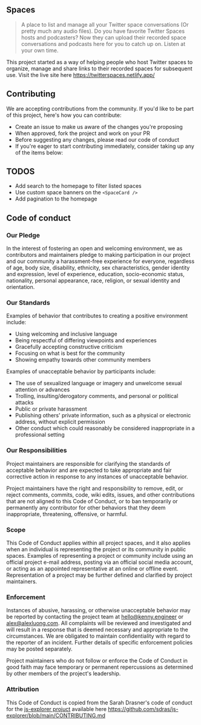 ## Spaces

> A place to list and manage all your Twitter space conversations (Or pretty much any audio files). Do you have favorite Twitter Spaces hosts and podcasters? Now they can upload their recorded space conversations and podcasts here for you to catch up on. Listen at your own time.

This project started as a way of helping people who host Twitter spaces to organize, manage and share links to their recorded spaces
for subsequent use. Visit the live site here https://twitterspaces.netlify.app/

## Contributing

We are accepting contributions from the community. If you'd like to be part of this project, here's how you can contribute:

- Create an issue to make us aware of the changes you're proposing
- When approved, fork the project and work on your PR
- Before suggesting any changes, please read our code of conduct
- If you're eager to start contributing immediately, consider taking up any of the items below:

## TODOS

- Add search to the homepage to filter listed spaces
- Use custom space banners on the `<SpaceCard />`
- Add pagination to the homepage

## Code of conduct

### Our Pledge

In the interest of fostering an open and welcoming environment, we as
contributors and maintainers pledge to making participation in our project and
our community a harassment-free experience for everyone, regardless of age, body
size, disability, ethnicity, sex characteristics, gender identity and expression,
level of experience, education, socio-economic status, nationality, personal
appearance, race, religion, or sexual identity and orientation.

### Our Standards

Examples of behavior that contributes to creating a positive environment
include:

- Using welcoming and inclusive language
- Being respectful of differing viewpoints and experiences
- Gracefully accepting constructive criticism
- Focusing on what is best for the community
- Showing empathy towards other community members

Examples of unacceptable behavior by participants include:

- The use of sexualized language or imagery and unwelcome sexual attention or
  advances
- Trolling, insulting/derogatory comments, and personal or political attacks
- Public or private harassment
- Publishing others' private information, such as a physical or electronic
  address, without explicit permission
- Other conduct which could reasonably be considered inappropriate in a
  professional setting

### Our Responsibilities

Project maintainers are responsible for clarifying the standards of acceptable
behavior and are expected to take appropriate and fair corrective action in
response to any instances of unacceptable behavior.

Project maintainers have the right and responsibility to remove, edit, or
reject comments, commits, code, wiki edits, issues, and other contributions
that are not aligned to this Code of Conduct, or to ban temporarily or
permanently any contributor for other behaviors that they deem inappropriate,
threatening, offensive, or harmful.

### Scope

This Code of Conduct applies within all project spaces, and it also applies when
an individual is representing the project or its community in public spaces.
Examples of representing a project or community include using an official
project e-mail address, posting via an official social media account, or acting
as an appointed representative at an online or offline event. Representation of
a project may be further defined and clarified by project maintainers.

### Enforcement

Instances of abusive, harassing, or otherwise unacceptable behavior may be
reported by contacting the project team at hello@kenny.engineer or alex@alexluong.com. All
complaints will be reviewed and investigated and will result in a response that
is deemed necessary and appropriate to the circumstances. We are
obligated to maintain confidentiality with regard to the reporter of an incident.
Further details of specific enforcement policies may be posted separately.

Project maintainers who do not follow or enforce the Code of Conduct in good
faith may face temporary or permanent repercussions as determined by other
members of the project's leadership.

### Attribution

This Code of Conduct is copied from the Sarah Drasner's code of conduct for the [js-explorer projuct](https://github.com/sdras/js-explorer) available here https://github.com/sdras/js-explorer/blob/main/CONTRIBUTING.md
